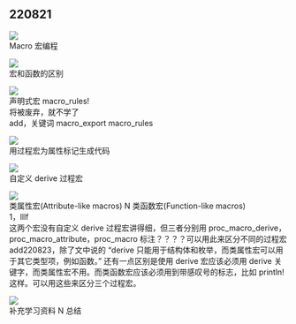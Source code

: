 ## 220821

![](./img/2022-08-21-16-27-53.png)  
Macro 宏编程

![](./img/2022-08-21-16-32-00.png)  
宏和函数的区别

![](./img/2022-08-21-16-33-05.png)  
声明式宏 macro_rules!  
将被废弃，就不学了  
add，关键词 macro_export macro_rules

![](./img/2022-08-21-16-38-02.png)  
用过程宏为属性标记生成代码

![](./img/2022-08-21-19-52-30.png)  
自定义 derive 过程宏

![](./img/2022-08-21-20-14-55.png)  
类属性宏(Attribute-like macros) N 类函数宏(Function-like macros)  
1，lllf  
这两个宏没有自定义 derive 过程宏讲得细，但三者分别用 proc_macro_derive，proc_macro_attribute，proc_macro 标注？？？？可以用此来区分不同的过程宏  
add220823，除了文中说的 “derive 只能用于结构体和枚举，而类属性宏可以用于其它类型项，例如函数。” 还有一点区别是使用 derive 宏应该必须用 derive 关键字，而类属性宏不用。而类函数宏应该必须用到带感叹号的标志，比如 println!这样。可以用这些来区分三个过程宏。

![](./img/2022-08-21-20-22-45.png)  
补充学习资料 N 总结
